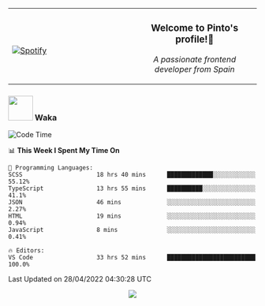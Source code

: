 <table width="100%" align="center"> 
  <tr>
  <td width="50%">
      
&nbsp; <br> [![Spotify](https://novatorem-zeta-rust.vercel.app/api/spotify)](https://open.spotify.com/user/novatorem-zeta-rust)

  </td>
  <td width="50%">
    <h3 align="center">Welcome to Pinto's profile!👋</h3>
    <p align="center"><em>A passionate frontend developer from Spain</em></p>
  </td>
  </table>

### <img src="https://media.giphy.com/media/VgCDAzcKvsR6OM0uWg/giphy.gif" width="50"> Waka

  <!--START_SECTION:waka-->
![Code Time](http://img.shields.io/badge/Code%20Time-292%20hrs%2039%20mins-blue)

📊 **This Week I Spent My Time On** 

```text
💬 Programming Languages: 
SCSS                     18 hrs 40 mins      █████████████░░░░░░░░░░░░   55.12% 
TypeScript               13 hrs 55 mins      ██████████░░░░░░░░░░░░░░░   41.1% 
JSON                     46 mins             ░░░░░░░░░░░░░░░░░░░░░░░░░   2.27% 
HTML                     19 mins             ░░░░░░░░░░░░░░░░░░░░░░░░░   0.94% 
JavaScript               8 mins              ░░░░░░░░░░░░░░░░░░░░░░░░░   0.41%

🔥 Editors: 
VS Code                  33 hrs 52 mins      █████████████████████████   100.0%

```


 Last Updated on 28/04/2022 04:30:28 UTC
<!--END_SECTION:waka-->

<div align="center">
<img src="https://github-readme-stats-gilt-tau.vercel.app/api/top-langs/?username=pinto-hub&layout=compact&theme=dracula" />
</div>
